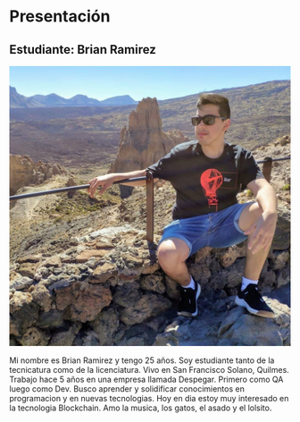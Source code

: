 # Presentación

## Estudiante: Brian Ramirez

![Yo](yo1.jpeg)

Mi nombre es Brian Ramirez y tengo 25 años. Soy estudiante tanto de la tecnicatura como de la licenciatura. Vivo en San Francisco Solano, Quilmes.
Trabajo hace 5 años en una empresa llamada Despegar. Primero como QA luego como Dev. 
Busco aprender y solidificar conocimientos en programacion y en nuevas tecnologias. Hoy en dia estoy muy interesado en la tecnologia Blockchain.
Amo la musica, los gatos, el asado y el lolsito.
